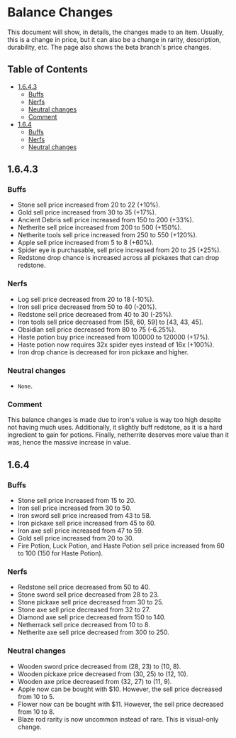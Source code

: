 <!-- omit in toc -->
# Balance Changes

This document will show, in details, the changes made to an item. Usually, this is a change in price, but it can also be a change in rarity, description, durability, etc. The page also shows the beta branch's price changes.

<!-- omit in toc -->
## Table of Contents
- [1.6.4.3](#1643)
    - [Buffs](#buffs)
    - [Nerfs](#nerfs)
    - [Neutral changes](#neutral-changes)
    - [Comment](#comment)
- [1.6.4](#164)
    - [Buffs](#buffs-1)
    - [Nerfs](#nerfs-1)
    - [Neutral changes](#neutral-changes-1)

## 1.6.4.3

### Buffs

- Stone sell price increased from 20 to 22 (+10%).
- Gold sell price increased from 30 to 35 (+17%).
- Ancient Debris sell price increased from 150 to 200 (+33%).
- Netherite sell price increased from 200 to 500 (+150%).
- Netherite tools sell price increased from 250 to 550 (+120%).
- Apple sell price increased from 5 to 8 (+60%).
- Spider eye is purchasable, sell price increased from 20 to 25 (+25%).
- Redstone drop chance is increased across all pickaxes that can drop redstone.

### Nerfs

- Log sell price decreased from 20 to 18 (-10%).
- Iron sell price decreased from 50 to 40 (-20%).
- Redstone sell price decreased from 40 to 30 (-25%).
- Iron tools sell price decreased from [58, 60, 59] to [43, 43, 45].
- Obsidian sell price decreased from 80 to 75 (-6.25%).
- Haste potion buy price increased from 100000 to 120000 (+17%).
- Haste potion now requires 32x spider eyes instead of 16x (+100%).
- Iron drop chance is decreased for iron pickaxe and higher.

### Neutral changes

- `None`.

### Comment

This balance changes is made due to iron's value is way too high despite not having much uses. Additionally, it slightly buff redstone, as it is a hard ingredient to gain for potions. Finally, netherrite deserves more value than it was, hence the massive increase in value.

## 1.6.4

### Buffs

- Stone sell price increased from 15 to 20.
- Iron sell price increased from 30 to 50.
- Iron sword sell price increased from 43 to 58.
- Iron pickaxe sell price increased from 45 to 60.
- Iron axe sell price increased from 47 to 59.
- Gold sell price increased from 20 to 30.
- Fire Potion, Luck Potion, and Haste Potion sell price increased from 60 to 100 (150 for Haste Potion).

### Nerfs

- Redstone sell price decreased from 50 to 40.
- Stone sword sell price decreased from 28 to 23.
- Stone pickaxe sell price decreased from 30 to 25.
- Stone axe sell price decreased from 32 to 27.
- Diamond axe sell price decreased from 150 to 140.
- Netherrack sell price decreased from 10 to 8.
- Netherite axe sell price decreased from 300 to 250.

### Neutral changes

- Wooden sword price decreased from (28, 23) to (10, 8).
- Wooden pickaxe price decreased from (30, 25) to (12, 10).
- Wooden axe price decreased from (32, 27) to (11, 9).
- Apple now can be bought with $10. However, the sell price decreased from 10 to 5.
- Flower now can be bought with $11. However, the sell price decreased from 10 to 8.
- Blaze rod rarity is now uncommon instead of rare. This is visual-only change.
